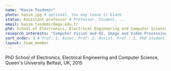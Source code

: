 ```yaml
---
name: "Kasim Tasdemir"
photo: kasim.jpg # optional. You may leave it blank 
status: Assistant professor # Professor, Student, ... 
email: kasim.tasdemir@agu.edu.tr
phd: School of Electronics, Electrical Engineering and Computer Science, Queen's University Belfast, UK, 2015 # optional. You may leave it blank
research_interests: "Computer Vision and AI, Image and Video Processing, Image - Video Compression"
sort_order: 3 # Prof: 1, Assoc. Prof: 2, Assist. Prof.: 3, PhD student: 4, MSc student: 5, Undergrad student: 6
layout: team_member
---
```

PhD School of Electronics, Electrical Engineering and Computer Science, Queen's University Belfast, UK, 2015
